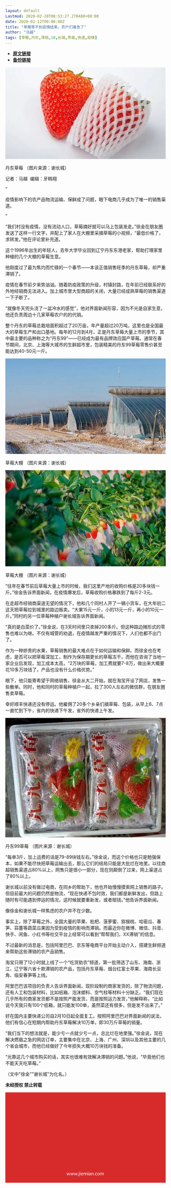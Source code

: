 ```yaml
---
layout: default
Lastmod: 2020-02-28T08:53:27.270480+00:00
date: 2020-02-12T00:00:00Z
title: "草莓等不到疫情结束，农户们着急了"
author: "马越"
tags: [草莓,丹东,滞销,10,长城,界面,快递,疫情]
---
```


* [**原文链接**](http://mp.weixin.qq.com/s?__biz=MjM5NTE0ODc2Nw==&mid=2650463094&idx=2&sn=0d70b0f966173c11697745211d3c9b74&chksm=bef29dc6898514d0f005f30205bb9e1c48b30d67b3084b631d70fe18a43e3e80d0059cd447e9#rd)
* [**备份链接**](http://archive.today/6bdEE)


![](/images/post/710e916e877de052879c420d63588163.jpg)

丹东草莓 （图片来源：谢长城）

记者：马越  编辑：牙韩翔

“

  

疫情影响下的农产品物流运输、保鲜成了问题，眼下电商几乎成为了唯一的销售渠道。

  

”

“我们村没有疫情，没有流动人口，草莓摘好就可以马上包装发走。”徐金在朋友圈发送了这样一行文字，并配上了家人在大棚里采摘草莓的小视频，“最低价格了，求转发。”他在评论里补充道。  

这个1996年出生的年轻人，去年大学毕业回到辽宁丹东东港老家，帮助打理家里种植的几个大棚的草莓生意。

他刚度过了最为焦灼而忙碌的一个春节——本该正值销售旺季的丹东草莓，却严重滞销了。

疫情在春节前夕来势汹汹。随着防疫政策的升级，村镇封路，在年前已经联系好的外地经销商无法进入。加上城市里大型商超的关闭，大量已经成熟草莓的销售渠道一下子断了。

“就像冬天兜头浇了一盆冷水的感觉”，他对界面新闻形容，因为不光是自家生意，他还负责周边十几家草莓农户的的代销。

整个丹东的草莓总栽培面积超过了20万亩，年产量超过20万吨，这里也是全国最大的草莓生产和出口基地。每年的12月到4月，正是丹东草莓大量上市的季节，其中最主要的品种称之为“丹东99”——已经成为最有品牌效应国产草莓。通常在春节期间，北京、上海等大城市的生鲜超市里，包装精美的丹东99草莓零售价甚至能达到40-50元一斤。

![](/images/post/da684eb994e5b46acd620def0846ef5f.jpg)

草莓大棚 （图片来源：谢长城）

![](/images/post/1ac9b5f359f7f1e0636a75fdffb26bde.jpg)

草莓大棚 （图片来源：谢长城）

“往年在春节前后草莓大量上市的时候，我们这里产地的收购价格是20多块钱一斤。”徐金告诉界面新闻，在疫情爆发后，草莓收购价格暴跌到了每斤2-3元。

在走超市经销商渠道无望的情况下，他和几个同村人开了一辆小货车，在大年初二这天把草莓拉到城里的路边贩卖。“大果15元一斤，小的13元一斤，再小的10元一斤。”同村的另一位草莓种植户谢长城告诉界面新闻。

“真的是白菜价了。”徐金说，在3天时间里只卖掉200多斤。但这种路边摊形式的零售也难以为继。不仅有城管的劝退，在疫情越发严重的情况下，人们也都不出门了。

作为一种娇贵的水果，草莓销售的最大难点在于如何运输和保鲜。而徐金也在考虑，是否可以把草莓深加工，制作为保存期更长的草莓冻干。而他在咨询了当地一家企业后发现，加工成本太高，“2万块的草莓，加工费就要7-8万，做出来大概要花10多万块钱了，产品也没有什么价格优势。”

眼下，他只能寄希望于网络销售，徐金从大二开始，就在淘宝开设了网店，发售一些散单。同时，他和同村的草莓种植户一起，拉了300人左右的微信群，在朋友圈售卖草莓。

幸好顺丰快递还没有停运。他雇佣了20多个乡亲们摘草莓、包装，从早上6、7点一直忙到下午，省内的快递下午发，省外的快递上午发。

![](/images/post/6043bda417d88a1f6c573365ef91516b.jpg)

丹东99草莓 （图片来源：谢长城）

“每单3斤，加上运费的话是79-89块钱左右。”徐金说，而这个价格也只是勉强保本，如果不能尽快把草莓运输出去，那么它们的结局只能是大批烂在地里。以往商超销售渠道占80%以上，网售只是很小一部分，现在则颠倒了过来，网上渠道占了80%以上。

谢长城以前没有做过电商，在同乡的帮助下，他也开始慢慢摸索网上销售的路子。但目前最大的问题仍然是物流，“现在快递不包时效，我们都是新鲜发出，但路上随时有可能遇到停运的情况，这时候就要重新发，或者赔钱。”他告诉界面新闻。

像徐金和谢长城一样焦虑的农户并不在少数。

事实上，除了草莓之外，全国大量的苹果、枇杷、菠萝蜜、猕猴桃、哈密瓜、春笋、蒜薹等蔬菜瓜果因为受到疫情的影响而滞销。而最近你在微博、微信、抖音、快手、闲鱼、小红书等社交平台上经常可以看到“帮帮我们，XX滞销”的信息。

不过最新的消息是，包括阿里巴巴、京东等电商平台开始主动介入，搭建生鲜频道来帮助这些滞销的农产品销售。

淘宝只用了12小时就上线了一个“吃货助农”频道，第一批筛选了山东、海南、浙江、辽宁等六省十款滞销的农产品，包括丹东草莓、烟台红富士苹果、海南长豆角、临安春笋等上线。

阿里巴巴该项目的负责人告诉界面新闻，现阶段制约商家发货的，除了物流问题，还有人工和包装材料，比如纸箱、泡沫塑料、空气柱等材料十分缺乏。“我们现在几乎所有的商家发货都不是按照产能发货，而是按照运力发货，”他解释称，“比如说今天我只有100个纸箱，就只能发100单，虽然菜还有很多，但是发不出来了。”

好在国内主要快递公司自2月10日起全面复工。按照阿里巴巴对界面新闻的说法，他们有信心在短期内帮助丹东草莓解决10万单，即30万斤草莓的销量。

“我们当下的想法就是，能少亏一点就少亏一点，总比烂在地里强。”徐金说，现在解决燃眉之急的网店订单，主要集中在北京、上海、广州、深圳以及其他主要的几个省会城市，而他已经做好了今年损失大概10万块钱的准备。

“光靠这几个城市购买的话，其实也很难有效解决滞销的问题。”他说，“毕竟他们也不能天天吃草莓。”

（文中"徐金""谢长城"为化名。）

  

**未经授权 禁止转载**

  

  

![](/images/post/3ef9527fd7edfb43b0c70486c7a956af.jpg)

